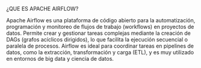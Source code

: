¿QUE ES APACHE AIRFLOW?

Apache Airflow es una plataforma de código abierto para la automatización, programación y monitoreo de flujos de trabajo (workflows) en proyectos de datos. Permite crear y gestionar tareas complejas mediante la creación de DAGs (grafos acíclicos dirigidos), lo que facilita la ejecución secuencial o paralela de procesos. Airflow es ideal para coordinar tareas en pipelines de datos, como la extracción, transformación y carga (ETL), y es muy utilizado en entornos de big data y ciencia de datos.